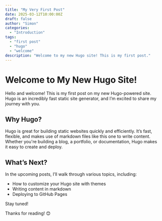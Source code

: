 ```yaml
---
title: "My Very First Post"
date: 2025-03-12T10:00:00Z
draft: false
author: "Simon"
categories:
  - "Introduction"
tags:
  - "first post"
  - "hugo"
  - "welcome"
description: "Welcome to my new Hugo site! This is my first post."
---
```


# Welcome to My New Hugo Site!

Hello and welcome! This is my first post on my new Hugo-powered site. Hugo is an incredibly fast static site generator, and I’m excited to share my journey with you.

## Why Hugo?

Hugo is great for building static websites quickly and efficiently. It’s fast, flexible, and makes use of markdown files like this one to write content. Whether you're building a blog, a portfolio, or documentation, Hugo makes it easy to create and deploy.

## What’s Next?

In the upcoming posts, I’ll walk through various topics, including:
- How to customize your Hugo site with themes
- Writing content in markdown
- Deploying to GitHub Pages

Stay tuned!

Thanks for reading! 😊
